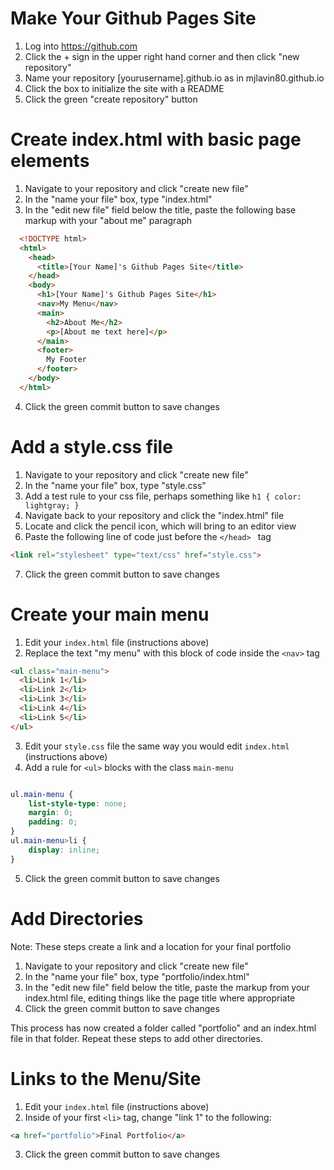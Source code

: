 # Make Your Github Pages Site

1. Log into https://github.com
2. Click the + sign in the upper right hand corner and then click "new repository"
3. Name your repository [yourusername].github.io as in mjlavin80.github.io
4. Click the box to initialize the site with a README
5. Click the green "create repository" button

# Create index.html with basic page elements

1. Navigate to your repository and click "create new file"
2. In the "name your file" box, type "index.html"
3. In the "edit new file" field below the title, paste the following base markup with your "about me" paragraph

```html
  <!DOCTYPE html>
  <html>
    <head>
      <title>[Your Name]'s Github Pages Site</title>
    </head>
    <body>
      <h1>[Your Name]'s Github Pages Site</h1>
      <nav>My Menu</nav>
      <main>
        <h2>About Me</h2>
        <p>[About me text here]</p>
      </main>
      <footer>
        My Footer
      </footer>
    </body>
  </html>
```
4. Click the green commit button to save changes

# Add a style.css file

1. Navigate to your repository and click "create new file"
2. In the "name your file" box, type "style.css"
3. Add a test rule to your css file, perhaps something like ``` h1 { color: lightgray; } ```
4. Navigate back to your repository and click the "index.html" file 
5. Locate and click the pencil icon, which will bring to an editor view
6. Paste the following line of code just before the ```</head> ``` tag

```html
<link rel="stylesheet" type="text/css" href="style.css">
```
7. Click the green commit button to save changes

# Create your main menu

1. Edit your ```index.html``` file (instructions above)
2. Replace the text "my menu" with this block of code inside the ```<nav>``` tag 

```html
<ul class="main-menu">
  <li>Link 1</li>
  <li>Link 2</li>
  <li>Link 3</li>
  <li>Link 4</li>
  <li>Link 5</li>
</ul>
```
3. Edit your ```style.css``` file the same way you would edit ```index.html``` (instructions above)
4. Add a rule for ```<ul>``` blocks with the class ```main-menu ```

```css

ul.main-menu {
    list-style-type: none;
    margin: 0;
    padding: 0;
}
ul.main-menu>li {
    display: inline;
}
```
5. Click the green commit button to save changes

# Add Directories

Note: These steps create a link and a location for your final portfolio

1. Navigate to your repository and click "create new file"
2. In the "name your file" box, type "portfolio/index.html"
3. In the "edit new file" field below the title, paste the markup from your index.html file, editing things like the page title where appropriate
4. Click the green commit button to save changes

This process has now created a folder called "portfolio" and an index.html file in that folder. Repeat these steps to add other directories.

# Links to the Menu/Site

1. Edit your ```index.html``` file (instructions above)
2. Inside of your first ```<li>``` tag, change "link 1" to the following:

```html
<a href="portfolio">Final Portfolio</a>
```
3. Click the green commit button to save changes
